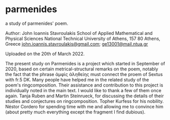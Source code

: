 # parmenides
a study of parmenides'  poem. 

Author:
John Ioannis Stavroulakis
School of Applied Mathematical and
Physical Sciences
National Technical University of
Athens, 157 80 Athens, Greece
john.ioannis.stavroulakis@gmail.com;
ge13001@mail.ntua.gr

Uploaded on the 20th of March 2022.

The present study on Parmenides is a project which started in September of 2020, based on certain metrical-structural remarks on the poem, notably the fact that the phrase ἀμφὶς ἀληθείης must connect the proem of Sextus with fr.5 DK. Many people have helped me in the related study of the poem's ringcomposition. Their assistance and contribution to this project is individually noted in the main text. I would like to thank a few of them once again. Tanja Ruben and Martin Steinrueck, for discussing the details of their studies and conjectures on ringcomposition. Topher Kurfess for his nobility. Néstor Cordero for spending time with me and allowing me to convince him (about pretty much everything except the fragment I find dubious).
